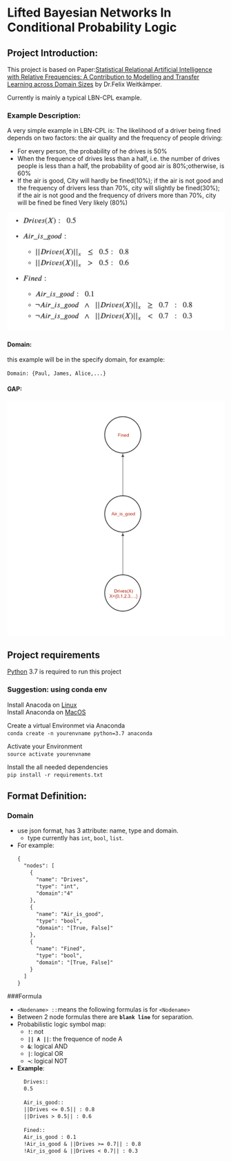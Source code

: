 # Lifted Bayesian Networks In Conditional Probability Logic
## Project Introduction:
This project is based on Paper:[Statistical Relational Artificial Intelligence with Relative Frequencies: A Contribution to Modelling and Transfer Learning across Domain Sizes](https://epub.ub.uni-muenchen.de/76444/) by Dr.Felix Weitkämper.

 Currently is mainly a typical LBN-CPL example.
### Example Description:
A very simple example in LBN-CPL is:
The likelihood of a driver being fined depends on two factors:
the air quality and the  frequency of people driving:
* For every person, the probability of he drives is 50%
* When the frequence of drives less than a half, i.e. the number of drives people is less than a half, the probability of good air is 80%;otherwise, is 60%
* If the air is good, City will hardly be fined(10%); if the air is not good and the frequency of drivers less than 70%, city will slightly be fined(30%); if the air is not good and the frequency of drivers more than 70%, city will be fined be fined Very likely (80%)

![](examples/formulas_v1.png)


#### Domain:
this example will be in the specify domain, for example:

``Domain: {Paul, James, Alice,...}``

#### GAP:

![](examples/GAP.png)

## Project requirements

[Python](https://www.python.org/downloads/) 3.7 is required to run this project
### Suggestion: using conda env
Install Anacoda on [Linux](https://docs.anaconda.com/anaconda/install/linux/)\
Install Anaconda on [MacOS](https://docs.anaconda.com/anaconda/install/mac-os/)

Create a virtual Environmet via Anaconda\
`conda create -n yourenvname python=3.7 anaconda`

Activate your Environment\
`source activate yourenvname`

Install the all needed dependencies\
`pip install -r requirements.txt`

##  Format Definition:
 ### Domain
 * use json format, has 3 attribute: name, type and domain.
    * type currently has `int`, `bool`, `list`.
 * For example:
    ```
    {
      "nodes": [
        {
          "name": "Drives",
          "type": "int",
          "domain":"4"
        },
        {
          "name": "Air_is_good",
          "type": "bool",
          "domain": "[True, False]"
        },
        {
          "name": "Fined",
          "type": "bool",
          "domain": "[True, False]"
        }
      ]
    }
   ```

###Formula
  * `<Nodename> ::`means the following formulas is for `<Nodename>`
  * Between 2 node formulas there are **`blank line`**  for separation.
  * Probabilistic logic symbol map:
    * **`!`**: not
    * **`|| A ||`**:  the frequence of node A
    * **`&`**: logical AND
    * **`|`**: logical OR
    * **`¬`**: logical NOT
  * **Example**:
      ```
        Drives::
        0.5
        
        Air_is_good::
        ||Drives <= 0.5|| : 0.8
        ||Drives > 0.5|| : 0.6
        
        Fined::
        Air_is_good : 0.1
        !Air_is_good & ||Drives >= 0.7|| : 0.8
        !Air_is_good & ||Drives < 0.7|| : 0.3
      ```
        
    